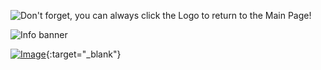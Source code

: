 ![Don't forget, you can always click the Logo to return to the Main Page!](https://user-images.githubusercontent.com/51854990/86283238-4bb2bb00-bbe9-11ea-9d33-d17e5aa39d2d.png)

![Info banner](https://user-images.githubusercontent.com/51854990/86285678-b960e600-bbed-11ea-9fd6-f76bde9f23a2.jpg)

[![Image](https://user-images.githubusercontent.com/51854990/86285883-21173100-bbee-11ea-80fa-cb903c5fda68.png)](https://store.steampowered.com/app/895400/Deadside/ "You can buy the game here!"){:target="_blank"}
